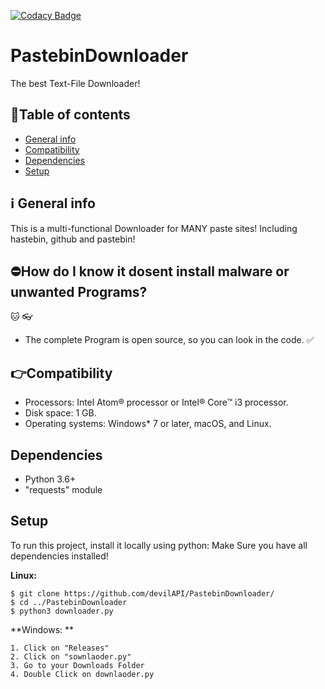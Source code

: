 [![Codacy Badge](https://app.codacy.com/project/badge/Grade/3835f97ae48544bd8ccabd3b5503130b)](https://www.codacy.com/manual/devilAPI/PastebinDownloader?utm_source=github.com&amp;utm_medium=referral&amp;utm_content=devilAPI/PastebinDownloader&amp;utm_campaign=Badge_Grade)
# PastebinDownloader
The best Text-File Downloader!

## 📑Table of contents
* [General info](#ℹ%EF%B8%8F-general-info)
* [Compatibility](#compatibility)
* [Dependencies](#dependencies)
* [Setup](#setup)

## ℹ️ General info
This is a multi-functional Downloader for MANY paste sites! Including hastebin, github and pastebin!
	
  
## ⛔How do I know it dosent install malware or unwanted Programs?
🐱 👓
- The complete Program is open source, so you can look in the code. ✅

## 👉Compatibility

- Processors: Intel Atom® processor or Intel® Core™ i3 processor.
- Disk space: 1 GB.
- Operating systems: Windows* 7 or later, macOS, and Linux.

## Dependencies
- Python 3.6+
- "requests" module

## Setup
To run this project, install it locally using python:
Make Sure you have all dependencies installed!

**Linux:** 
```
$ git clone https://github.com/devilAPI/PastebinDownloader/
$ cd ../PastebinDownloader
$ python3 downloader.py
```

**Windows: **
```
1. Click on "Releases"
2. Click on "sownlaoder.py"
3. Go to your Downloads Folder
4. Double Click on downlaoder.py
```
